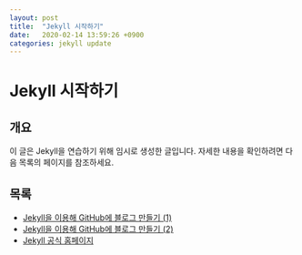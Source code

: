 ```yaml
---
layout: post
title:  "Jekyll 시작하기"
date:   2020-02-14 13:59:26 +0900
categories: jekyll update
---
```



# Jekyll 시작하기

## 개요
 이 글은 Jekyll을 연습하기 위해 임시로 생성한 글입니다.
 자세한 내용을 확인하려면 다음 목록의 페이지를 참조하세요.

## 목록
- [Jekyll을 이용해 GitHub에 블로그 만들기 (1)](https://jetalog.net/86)
- [Jekyll을 이용해 GitHub에 블로그 만들기 (2)](https://jetalog.net/87)
- [Jekyll 공식 홈페이지](https://jekyllrb-ko.github.io)
